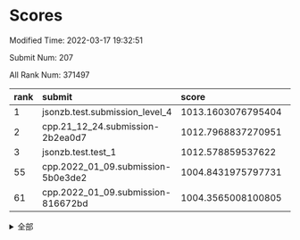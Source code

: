 # Scores

Modified Time: 2022-03-17 19:32:51

Submit Num: 207

All Rank Num: 371497

| rank |               submit               |       score        |       sigma        | pk_num |
| :--- | :--------------------------------- | :----------------- | :----------------- | :----- |
| 1    | jsonzb.test.submission_level_4     | 1013.1603076795404 | 0.8139105489353636 | 7180   |
| 2    | cpp.21_12_24.submission-2b2ea0d7   | 1012.7968837270951 | 0.813270586330368  | 7184   |
| 3    | jsonzb.test.test_1                 | 1012.578859537622  | 0.8142750710802342 | 7179   |
| 55   | cpp.2022_01_09.submission-5b0e3de2 | 1004.8431975797731 | 0.7317625268741837 | 7181   |
| 61   | cpp.2022_01_09.submission-816672bd | 1004.3565008100805 | 0.7069223370542145 | 7178   |


<details>
<summary>全部</summary>

| rank |                 submit                 |       score        |       sigma        | pk_num |
| :--- | :------------------------------------- | :----------------- | :----------------- | :----- |
| 1    | jsonzb.test.submission_level_4         | 1013.1603076795404 | 0.8139105489353636 | 7180   |
| 2    | cpp.21_12_24.submission-2b2ea0d7       | 1012.7968837270951 | 0.813270586330368  | 7184   |
| 3    | jsonzb.test.test_1                     | 1012.578859537622  | 0.8142750710802342 | 7179   |
| 4    | gobigger.level_3.submission_level_3_38 | 1011.9131276867196 | 0.7663239624970241 | 7177   |
| 5    | gobigger.level_3.submission_level_3_27 | 1011.5459067157989 | 0.7812946235463706 | 7173   |
| 6    | gobigger.level_3.submission_level_3_33 | 1011.523125254238  | 0.7679489032792879 | 7180   |
| 7    | gobigger.level_3.submission_level_3_49 | 1011.3835352769069 | 0.756763704037235  | 7178   |
| 8    | gobigger.level_3.submission_level_3_31 | 1011.3730985022305 | 0.7589490123673378 | 7185   |
| 9    | gobigger.level_3.submission_level_3_0  | 1011.2176035764418 | 0.7852072257941987 | 7176   |
| 10   | gobigger.level_3.submission_level_3_28 | 1011.1171223402152 | 0.7588566002268952 | 7180   |
| 11   | gobigger.level_3.submission_level_3_47 | 1011.0985370123999 | 0.7795639337592505 | 7177   |
| 12   | gobigger.level_3.submission_level_3_2  | 1011.0553565156436 | 0.7676628407670754 | 7180   |
| 13   | gobigger.level_3.submission_level_3_6  | 1010.9156542089595 | 0.7737640753616306 | 7174   |
| 14   | gobigger.level_3.submission_level_3_3  | 1010.830753665282  | 0.7789305463188352 | 7176   |
| 15   | gobigger.level_3.submission_level_3_1  | 1010.7640042359284 | 0.7670623814648839 | 7176   |
| 16   | gobigger.level_3.submission_level_3_39 | 1010.6333235018375 | 0.7436769901028184 | 7179   |
| 17   | gobigger.level_3.submission_level_3_43 | 1010.6295088990822 | 0.7714534028230051 | 7184   |
| 18   | gobigger.level_3.submission_level_3_30 | 1010.609496119702  | 0.7633105374085747 | 7175   |
| 19   | gobigger.level_3.submission_level_3_42 | 1010.6048402733178 | 0.7781970468675805 | 7181   |
| 20   | gobigger.level_3.submission_level_3_35 | 1010.5759053620941 | 0.7604976079708751 | 7174   |
| 21   | gobigger.level_3.submission_level_3_16 | 1010.5623045879101 | 0.7578136427528215 | 7179   |
| 22   | gobigger.level_3.submission_level_3_34 | 1010.5183618568674 | 0.7614325651792166 | 7180   |
| 23   | gobigger.level_3.submission_level_3_23 | 1010.4742007842215 | 0.7571956373691741 | 7175   |
| 24   | gobigger.level_3.submission_level_3_5  | 1010.440032196772  | 0.769724255920986  | 7182   |
| 25   | gobigger.level_3.submission_level_3_44 | 1010.4096806508466 | 0.7630046496114361 | 7175   |
| 26   | gobigger.level_3.submission_level_3_20 | 1010.4050671212182 | 0.7477642282199362 | 7171   |
| 27   | gobigger.level_3.submission_level_3_26 | 1010.390577612588  | 0.7880313506430408 | 7179   |
| 28   | gobigger.level_3.submission_level_3_22 | 1010.3868611213345 | 0.7490647348225841 | 7175   |
| 29   | gobigger.level_3.submission_level_3_10 | 1010.3116906969761 | 0.768151588139741  | 7182   |
| 30   | gobigger.level_3.submission_level_3_41 | 1010.2749621467544 | 0.7639335556101701 | 7178   |
| 31   | gobigger.level_3.submission_level_3_37 | 1010.2060179884998 | 0.7646306574254496 | 7179   |
| 32   | gobigger.level_3.submission_level_3_36 | 1010.1652112340961 | 0.7587511120207197 | 7184   |
| 33   | gobigger.level_3.submission_level_3_9  | 1010.1170146821894 | 0.766136485400374  | 7181   |
| 34   | gobigger.level_3.submission_level_3_13 | 1010.0427912316994 | 0.7489327086506333 | 7180   |
| 35   | gobigger.level_3.submission_level_3_40 | 1010.0417653565702 | 0.7764071238369978 | 7180   |
| 36   | gobigger.level_3.submission_level_3_29 | 1010.0279118479403 | 0.7407309146766103 | 7178   |
| 37   | gobigger.level_3.submission_level_3_17 | 1009.9038367707876 | 0.7534679559655456 | 7182   |
| 38   | gobigger.level_3.submission_level_3_15 | 1009.8190302515824 | 0.7430116881382264 | 7176   |
| 39   | gobigger.level_3.submission_level_3_32 | 1009.7568296743608 | 0.7671681081979334 | 7172   |
| 40   | gobigger.level_3.submission_level_3_24 | 1009.7275455609644 | 0.7531658316107259 | 7181   |
| 41   | gobigger.level_3.submission_level_3_25 | 1009.7234485990033 | 0.7674334385879544 | 7178   |
| 42   | gobigger.level_3.submission_level_3_8  | 1009.5877083059881 | 0.7633120172763262 | 7177   |
| 43   | gobigger.level_3.submission_level_3_45 | 1009.5837751518911 | 0.7552131253125872 | 7180   |
| 44   | gobigger.level_3.submission_level_3_11 | 1009.4956109107176 | 0.7424502076058791 | 7180   |
| 45   | gobigger.level_3.submission_level_3_7  | 1009.3391978294416 | 0.7478436964940427 | 7179   |
| 46   | gobigger.level_3.submission_level_3_46 | 1009.3384787507717 | 0.7671412411859352 | 7179   |
| 47   | gobigger.level_3.submission_level_3_12 | 1009.3373530202895 | 0.7365639537136448 | 7178   |
| 48   | gobigger.level_3.submission_level_3_14 | 1009.313286628682  | 0.7710651844667313 | 7181   |
| 49   | gobigger.level_3.submission_level_3_19 | 1009.1095845754697 | 0.7545711413410698 | 7179   |
| 50   | gobigger.level_3.submission_level_3_21 | 1008.9170866095759 | 0.7489474509215936 | 7175   |
| 51   | gobigger.level_3.submission_level_3_4  | 1008.7310903581911 | 0.7797814633990592 | 7183   |
| 52   | gobigger.level_3.submission_level_3_48 | 1008.338487003218  | 0.7442607978299984 | 7178   |
| 53   | gobigger.level_3.submission_level_3_18 | 1008.2092980141198 | 0.7487212806373911 | 7173   |
| 54   | gobigger.level_1.submission_level_1_28 | 1004.8782078275492 | 0.7193804856183604 | 7182   |
| 55   | cpp.2022_01_09.submission-5b0e3de2     | 1004.8431975797731 | 0.7317625268741837 | 7181   |
| 56   | gobigger.level_1.submission_level_1_20 | 1004.7614209704033 | 0.7228705298764745 | 7180   |
| 57   | gobigger.level_1.submission_level_1_36 | 1004.6253337060785 | 0.728437504398379  | 7186   |
| 58   | gobigger.level_1.submission_level_1_0  | 1004.6198165232269 | 0.732400993852942  | 7179   |
| 59   | gobigger.level_1.submission_level_1_48 | 1004.5385662032264 | 0.7210435848744341 | 7175   |
| 60   | gobigger.level_1.submission_level_1_49 | 1004.4162832220161 | 0.7299698537777319 | 7182   |
| 61   | cpp.2022_01_09.submission-816672bd     | 1004.3565008100805 | 0.7069223370542145 | 7178   |
| 62   | gobigger.level_1.submission_level_1_38 | 1004.3239705184948 | 0.7200332741977268 | 7174   |
| 63   | gobigger.level_1.submission_level_1_46 | 1004.2355970948654 | 0.7251654826139577 | 7179   |
| 64   | gobigger.level_1.submission_level_1_27 | 1004.2112260874119 | 0.712164032925653  | 7179   |
| 65   | gobigger.level_1.submission_level_1_35 | 1004.0250873655269 | 0.7114778837915526 | 7177   |
| 66   | gobigger.level_1.submission_level_1_11 | 1003.8053266105968 | 0.7241791686659991 | 7180   |
| 67   | gobigger.level_1.submission_level_1_14 | 1003.7850987551561 | 0.7207640692559566 | 7175   |
| 68   | gobigger.level_1.submission_level_1_12 | 1003.7680204271855 | 0.7158632767550291 | 7177   |
| 69   | gobigger.level_1.submission_level_1_42 | 1003.7619764910137 | 0.7305397415231919 | 7179   |
| 70   | gobigger.level_1.submission_level_1_2  | 1003.7042156471903 | 0.7259154507134579 | 7181   |
| 71   | gobigger.level_1.submission_level_1_31 | 1003.7038939998724 | 0.7297642056518562 | 7173   |
| 72   | gobigger.level_1.submission_level_1_39 | 1003.637329682727  | 0.7208201837217131 | 7177   |
| 73   | gobigger.level_1.submission_level_1_13 | 1003.6222263394038 | 0.7221673701434681 | 7177   |
| 74   | gobigger.level_1.submission_level_1_3  | 1003.6193533147722 | 0.7164458645970897 | 7181   |
| 75   | gobigger.level_1.submission_level_1_34 | 1003.5845857362356 | 0.7320399411769317 | 7177   |
| 76   | gobigger.level_1.submission_level_1_29 | 1003.5557753008377 | 0.7178013940919582 | 7182   |
| 77   | gobigger.level_1.submission_level_1_33 | 1003.5099059654026 | 0.7160686665765899 | 7180   |
| 78   | gobigger.level_1.submission_level_1_43 | 1003.462438820974  | 0.7240630092987832 | 7177   |
| 79   | gobigger.level_1.submission_level_1_40 | 1003.25224518046   | 0.7151728594020518 | 7180   |
| 80   | gobigger.level_1.submission_level_1_15 | 1003.2366070647167 | 0.7157090423455142 | 7185   |
| 81   | gobigger.level_1.submission_level_1_1  | 1003.1601071948181 | 0.7193588621294091 | 7180   |
| 82   | gobigger.level_1.submission_level_1_37 | 1003.1092617622066 | 0.7224364495792724 | 7180   |
| 83   | gobigger.level_1.submission_level_1_16 | 1003.0956091321308 | 0.719488032464768  | 7182   |
| 84   | gobigger.level_1.submission_level_1_4  | 1003.0850469175232 | 0.716217833692714  | 7180   |
| 85   | gobigger.level_1.submission_level_1_25 | 1003.0675263137875 | 0.7210804026059144 | 7185   |
| 86   | gobigger.level_1.submission_level_1_7  | 1003.0575363902333 | 0.7130137294160228 | 7179   |
| 87   | gobigger.level_1.submission_level_1_26 | 1002.9395047656334 | 0.717710311411596  | 7179   |
| 88   | gobigger.level_1.submission_level_1_5  | 1002.9309092355032 | 0.7137283681041241 | 7178   |
| 89   | gobigger.level_1.submission_level_1_8  | 1002.9281216945977 | 0.7131044400795131 | 7179   |
| 90   | gobigger.level_1.submission_level_1_9  | 1002.9133332070454 | 0.7083553129695936 | 7174   |
| 91   | gobigger.level_1.submission_level_1_23 | 1002.8595037225547 | 0.7170832376364702 | 7175   |
| 92   | gobigger.level_1.submission_level_1_21 | 1002.8457949110397 | 0.7138963734436256 | 7183   |
| 93   | gobigger.level_1.submission_level_1_6  | 1002.8202521971995 | 0.7260571520548665 | 7178   |
| 94   | gobigger.level_1.submission_level_1_10 | 1002.8077173127413 | 0.7143626614785106 | 7176   |
| 95   | gobigger.level_1.submission_level_1_17 | 1002.6672150621741 | 0.7095116071047878 | 7182   |
| 96   | gobigger.level_1.submission_level_1_32 | 1002.6469184226619 | 0.7049459353395859 | 7174   |
| 97   | gobigger.level_1.submission_level_1_44 | 1002.6369555718554 | 0.7150427026594561 | 7179   |
| 98   | gobigger.level_1.submission_level_1_47 | 1002.6251061780575 | 0.7085449836732672 | 7176   |
| 99   | gobigger.level_1.submission_level_1_45 | 1002.5059336426314 | 0.715113263641586  | 7180   |
| 100  | gobigger.level_1.submission_level_1_24 | 1002.4198788285597 | 0.7138086766700945 | 7174   |
| 101  | gobigger.level_1.submission_level_1_18 | 1002.3649579092985 | 0.7115474057995467 | 7179   |
| 102  | gobigger.level_1.submission_level_1_30 | 1002.3248053043696 | 0.7301997308393392 | 7179   |
| 103  | gobigger.level_1.submission_level_1_19 | 1002.2201909740085 | 0.7066259655000775 | 7176   |
| 104  | gobigger.level_1.submission_level_1_41 | 1001.3511326067498 | 0.7310942339573829 | 7179   |
| 105  | gobigger.level_1.submission_level_1_22 | 1001.0863878723794 | 0.7224557185068572 | 7179   |
| 106  | gobigger.random.submission_random_47   | 997.2316535431592  | 0.7039586805164116 | 7178   |
| 107  | gobigger.random.submission_random_44   | 997.1588492202708  | 0.7137053648280652 | 7177   |
| 108  | gobigger.random.submission_random_24   | 997.1440157049691  | 0.7011768970405952 | 7180   |
| 109  | gobigger.random.submission_random_19   | 996.9941378811727  | 0.716884523461449  | 7172   |
| 110  | gobigger.random.submission_random_17   | 996.8607803519322  | 0.7134009468005115 | 7181   |
| 111  | gobigger.random.submission_random_49   | 996.8466480902791  | 0.7216095665013477 | 7179   |
| 112  | gobigger.random.submission_random_6    | 996.7284294726951  | 0.717355488753711  | 7185   |
| 113  | gobigger.random.submission_random_27   | 996.6730380123241  | 0.7001866485988165 | 7177   |
| 114  | gobigger.random.submission_random_22   | 996.6700437641628  | 0.7110726476598523 | 7176   |
| 115  | gobigger.random.submission_random_43   | 996.670014458665   | 0.7077547291045848 | 7174   |
| 116  | gobigger.random.submission_random_33   | 996.5194478956748  | 0.7136457712517282 | 7185   |
| 117  | gobigger.random.submission_random_16   | 996.4806294057821  | 0.7220554345949106 | 7179   |
| 118  | gobigger.random.submission_random_4    | 996.473814317589   | 0.7063079205046493 | 7179   |
| 119  | gobigger.random.submission_random_0    | 996.4035798168618  | 0.7104825055245056 | 7181   |
| 120  | gobigger.random.submission_random_45   | 996.3900256801818  | 0.698203477770566  | 7180   |
| 121  | gobigger.random.submission_random_46   | 996.2057073538666  | 0.7259737776143548 | 7180   |
| 122  | gobigger.random.submission_random_28   | 996.1544346719649  | 0.7111878573377701 | 7182   |
| 123  | gobigger.random.submission_random_2    | 996.1231449271928  | 0.7016176425398628 | 7171   |
| 124  | gobigger.random.submission_random_21   | 996.1163213713489  | 0.7046662289888143 | 7180   |
| 125  | gobigger.random.submission_random_26   | 996.1158623887255  | 0.7037649409812186 | 7181   |
| 126  | gobigger.random.submission_random_39   | 996.0968795378641  | 0.7054423485693649 | 7177   |
| 127  | gobigger.random.submission_random_37   | 996.0411040744691  | 0.7079754925661769 | 7182   |
| 128  | gobigger.random.submission_random_20   | 996.0271929199461  | 0.7216123376890805 | 7174   |
| 129  | gobigger.random.submission_random_10   | 996.0232959258801  | 0.7073194561452575 | 7181   |
| 130  | gobigger.random.submission_random_23   | 995.9909020553133  | 0.699416625038813  | 7176   |
| 131  | gobigger.random.submission_random_31   | 995.9274680632503  | 0.7182576924239249 | 7181   |
| 132  | gobigger.random.submission_random_9    | 995.8984965222879  | 0.7120571942747334 | 7178   |
| 133  | gobigger.random.submission_random_35   | 995.8631927598063  | 0.7293472137473891 | 7177   |
| 134  | gobigger.random.submission_random_15   | 995.8623908057192  | 0.7061840384866076 | 7178   |
| 135  | gobigger.random.submission_random_32   | 995.8517308236648  | 0.700627281129602  | 7173   |
| 136  | gobigger.random.submission_random_41   | 995.8151115253933  | 0.7213029009392733 | 7183   |
| 137  | gobigger.random.submission_random_48   | 995.7641660271577  | 0.7162310862880982 | 7176   |
| 138  | gobigger.random.submission_random_5    | 995.7167989756995  | 0.7104330323779133 | 7177   |
| 139  | gobigger.random.submission_random_38   | 995.694000787242   | 0.7110587908667437 | 7178   |
| 140  | gobigger.random.submission_random_1    | 995.6809762273158  | 0.7166097577317972 | 7177   |
| 141  | gobigger.random.submission_random_12   | 995.6514226521241  | 0.7189046617782903 | 7182   |
| 142  | gobigger.random.submission_random_3    | 995.6239056598663  | 0.7167540962598081 | 7181   |
| 143  | gobigger.random.submission_random_7    | 995.5520919764037  | 0.7140457547333874 | 7178   |
| 144  | gobigger.random.submission_random_42   | 995.5292805523846  | 0.7078433595369215 | 7177   |
| 145  | gobigger.random.submission_random_36   | 995.3780455678602  | 0.7076970246720282 | 7174   |
| 146  | gobigger.random.submission_random_14   | 995.3751485992424  | 0.7183440552468916 | 7183   |
| 147  | gobigger.random.submission_random_30   | 995.3264429689757  | 0.7098711911476205 | 7179   |
| 148  | gobigger.random.submission_random_29   | 995.3148584580616  | 0.6961337707116942 | 7179   |
| 149  | gobigger.random.submission_random_11   | 995.2326760053594  | 0.7162275315639173 | 7180   |
| 150  | gobigger.random.submission_random_34   | 995.1551296274265  | 0.7083668283027812 | 7181   |
| 151  | gobigger.random.submission_random_18   | 994.9126784704723  | 0.7037596061567859 | 7172   |
| 152  | gobigger.random.submission_random_40   | 994.8785574089455  | 0.7327929828846775 | 7177   |
| 153  | gobigger.random.submission_random_8    | 994.7560627339681  | 0.7220179963024382 | 7181   |
| 154  | gobigger.random.submission_random_25   | 994.6611529375288  | 0.712593125509935  | 7179   |
| 155  | gobigger.random.submission_random_13   | 994.4166738391984  | 0.7159991268319456 | 7181   |
| 156  | gobigger.level_2.submission_level_2_41 | 994.0727804841326  | 0.7245542635875369 | 7184   |
| 157  | gobigger.level_2.submission_level_2_12 | 993.8732488596778  | 0.7325492393945262 | 7181   |
| 158  | gobigger.level_2.submission_level_2_9  | 993.5424724394979  | 0.7354205838600882 | 7180   |
| 159  | gobigger.level_2.submission_level_2_10 | 993.4093128681147  | 0.7318707015187953 | 7182   |
| 160  | gobigger.level_2.submission_level_2_48 | 993.3963088018968  | 0.7403491326796349 | 7177   |
| 161  | gobigger.level_2.submission_level_2_14 | 993.3104561240815  | 0.7283048811285081 | 7177   |
| 162  | gobigger.level_2.submission_level_2_42 | 993.2353618880766  | 0.727038821236346  | 7179   |
| 163  | gobigger.level_2.submission_level_2_22 | 992.8537685311843  | 0.7455503683395296 | 7175   |
| 164  | gobigger.level_2.submission_level_2_20 | 992.7993634023733  | 0.7471861138671595 | 7175   |
| 165  | gobigger.level_2.submission_level_2_31 | 992.7659734365815  | 0.7315846657974047 | 7181   |
| 166  | gobigger.level_2.submission_level_2_43 | 992.7191211978583  | 0.7552951938175145 | 7175   |
| 167  | gobigger.level_2.submission_level_2_27 | 992.6604213191716  | 0.7357557289315857 | 7179   |
| 168  | gobigger.level_2.submission_level_2_46 | 992.6356710652087  | 0.7546814533367077 | 7178   |
| 169  | gobigger.level_2.submission_level_2_0  | 992.5071127063575  | 0.7540558857091199 | 7183   |
| 170  | gobigger.level_2.submission_level_2_32 | 992.4532568721446  | 0.7358819961771439 | 7174   |
| 171  | gobigger.level_2.submission_level_2_4  | 992.4434300063057  | 0.7324878744775867 | 7179   |
| 172  | gobigger.level_2.submission_level_2_29 | 992.3727285687661  | 0.7394649573500641 | 7184   |
| 173  | gobigger.level_2.submission_level_2_18 | 992.3122710603944  | 0.7419719300253024 | 7177   |
| 174  | gobigger.level_2.submission_level_2_35 | 992.2694785154263  | 0.7558608872318615 | 7179   |
| 175  | gobigger.level_2.submission_level_2_5  | 992.2514627288126  | 0.7563725945999018 | 7174   |
| 176  | gobigger.level_2.submission_level_2_15 | 992.218006007319   | 0.7326203302706796 | 7180   |
| 177  | gobigger.level_2.submission_level_2_30 | 992.1099358607255  | 0.7427923832690586 | 7183   |
| 178  | gobigger.level_2.submission_level_2_11 | 992.0693731230134  | 0.7534625450094927 | 7179   |
| 179  | gobigger.level_2.submission_level_2_19 | 991.9435515345265  | 0.7502747495346724 | 7178   |
| 180  | gobigger.level_2.submission_level_2_44 | 991.9430889604234  | 0.751407043968553  | 7178   |
| 181  | gobigger.level_2.submission_level_2_45 | 991.888004649366   | 0.7409754175357812 | 7178   |
| 182  | gobigger.level_2.submission_level_2_39 | 991.8734679554864  | 0.75068230798435   | 7182   |
| 183  | gobigger.level_2.submission_level_2_36 | 991.8072730499762  | 0.7596898502622437 | 7179   |
| 184  | gobigger.level_2.submission_level_2_38 | 991.7784465852637  | 0.7620397084151559 | 7178   |
| 185  | gobigger.level_2.submission_level_2_28 | 991.7260456937045  | 0.7314939396224271 | 7176   |
| 186  | gobigger.level_2.submission_level_2_49 | 991.6834108387368  | 0.7409548238452381 | 7179   |
| 187  | gobigger.level_2.submission_level_2_17 | 991.6740667098596  | 0.7512244170648421 | 7176   |
| 188  | gobigger.level_2.submission_level_2_6  | 991.6150886393416  | 0.7410483101493814 | 7185   |
| 189  | gobigger.level_2.submission_level_2_16 | 991.4739600841735  | 0.7651087886398287 | 7181   |
| 190  | gobigger.level_2.submission_level_2_3  | 991.3509114704851  | 0.7454901130333621 | 7180   |
| 191  | gobigger.level_2.submission_level_2_23 | 991.3347861734294  | 0.7391200104671826 | 7179   |
| 192  | gobigger.level_2.submission_level_2_13 | 991.2708405631959  | 0.7505200911545065 | 7182   |
| 193  | gobigger.level_2.submission_level_2_40 | 991.2588199250505  | 0.7604850149299537 | 7182   |
| 194  | gobigger.level_2.submission_level_2_8  | 991.118736592704   | 0.7485344104516064 | 7178   |
| 195  | gobigger.level_2.submission_level_2_37 | 991.1044101558076  | 0.7542820115812652 | 7178   |
| 196  | gobigger.level_2.submission_level_2_47 | 991.0370595586019  | 0.7576142852492339 | 7179   |
| 197  | gobigger.level_2.submission_level_2_24 | 991.0217576797193  | 0.769976359673484  | 7182   |
| 198  | gobigger.level_2.submission_level_2_2  | 991.0132681337495  | 0.7432677902186688 | 7184   |
| 199  | gobigger.level_2.submission_level_2_1  | 990.7187456466164  | 0.7371002780431177 | 7175   |
| 200  | gobigger.level_2.submission_level_2_34 | 990.6696353953852  | 0.7695847772465828 | 7177   |
| 201  | gobigger.level_2.submission_level_2_7  | 990.6242687397169  | 0.784008889328309  | 7179   |
| 202  | gobigger.level_2.submission_level_2_21 | 990.5786963616904  | 0.756434731292363  | 7180   |
| 203  | gobigger.level_2.submission_level_2_33 | 990.3466739448552  | 0.7483943170321091 | 7177   |
| 204  | gobigger.level_2.submission_level_2_26 | 989.5558094312264  | 0.7637957219664462 | 7178   |
| 205  | gobigger.level_2.submission_level_2_25 | 989.2434288817583  | 0.7717008125097642 | 7175   |
| 206  | gobigger.none.submission_none_0        | 976.837227615231   | 1.297476603705474  | 7178   |
| 207  | gobigger.none.submission_none_1        | 976.0556210214036  | 1.4963812413063033 | 7179   |

</details>
